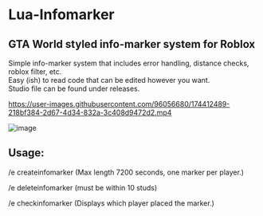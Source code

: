 # Lua-Infomarker
## GTA World styled info-marker system for Roblox

Simple info-marker system that includes error handling, distance checks, roblox filter, etc.  
Easy (ish) to read code that can be edited however you want.  
Studio file can be found under releases.  

https://user-images.githubusercontent.com/96056680/174412489-218bf384-2d67-4d34-832a-3c408d9472d2.mp4

![image](https://user-images.githubusercontent.com/96056680/174412593-626bb843-e5c5-4bac-84d9-a0b10a69e3f6.png)


## Usage:

/e createinfomarker <length> <text> (Max length 7200 seconds, one marker per player.)

/e deleteinfomarker (must be within 10 studs)

/e checkinfomarker (Displays which player placed the marker.)


